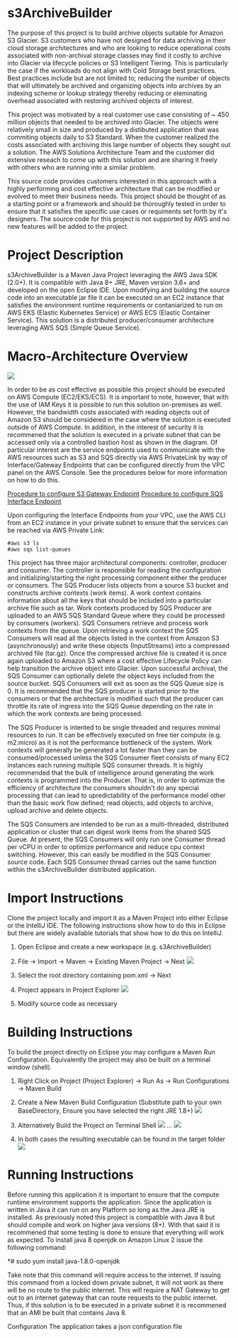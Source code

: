 # s3ArchiveBuilder
The purpose of this project is to build archive objects suitable for Amazon S3 Glacier. S3 customers who have not designed for data archiving in their cloud storage architectures and who are looking to reduce operational costs associated with non-archival storage classes may find it costly to archive into Glacier via lifecycle policies or S3 Intelligent Tiering. This is particularly the case if the workloads do not align with Cold Storage best practices. Best practices include but are not limited to; reducing the number of objects that will ultimately be archived and organizing objects into archives by an indexing scheme or lookup strategy thereby reducing or eleminating overhead associated with restoring archived objects of interest. 

This project was motivated by a real customer use case consisting of ~ 450 million objects that needed to be archived into Glacier. The objects were relatively small in size and produced by a distibuted application that was commiting objects daily to S3 Standard. When the customer realized the costs associated with archiving this large number of objects they sought out a solution. The AWS Solutions Architecture Team and the customer did extensive reseach to come up with this solution and are sharing it freely with others who are running into a similar problem. 

This source code provides customers interested in this approach with a highly performing and cost effective architecture that can be modified or evolved to meet their business needs. This project should be thought of as a starting point or a framework and should be thoroughly tested in order to ensure that it satisfies the specific use cases or requiments set forth by it's designers. The source code for this project is not supported by AWS and no new features will be added to the project.  

# Project Description
s3ArchiveBuilder is a Maven Java Project leveraging the AWS Java SDK (2.0+). It is compatible with Java 8+ JRE, Maven version 3.6+ and developed on the open Eclipse IDE. Upon modifying and building the source code into an executable jar file it can be executed on an EC2 instance that satisfies the environment runtime requirements or contaniarized to run on AWS EKS (Elastic Kubernetes Service) or AWS ECS (Elastic Container Service). This solution is a distributed producer/consumer architecture leveraging AWS SQS (Simple Queue Service).

# Macro-Architecture Overview
![](images/macro-architecture.png)

In order to be as cost effective as possible this project should be executed on AWS Compute (EC2/EKS/ECS). It is important to note, however, that with the use of IAM Keys it is possible to run this solution on-premises as well. However, the bandwidth costs associated with reading objects out of Amazon S3 should be  considered in the case where the solution is executed outside of AWS Compute. In addition, in the interest of security it is recommened that the solution is executed in a private subnet that can be accessed only via a controlled bastion host as shown in the diagram. Of particular interest are the service endpoints used to communicate with the AWS resources such as S3 and SQS directly via AWS PrivateLink by way of Interface/Gateway Endpoints that can be configured directly from the VPC panel on the AWS Console. See the procedures below for more information on how to do this.

[Procedure to configure S3 Gateway Endpoint](https://aws.amazon.com/blogs/aws/new-vpc-endpoint-for-amazon-s3/)
[Procedure to configure SQS Interface Endpoint](https://aws.amazon.com/about-aws/whats-new/2018/12/amazon-sqs-vpc-endpoints-aws-privatelink/)

Upon configuring the Interface Endpoints from your VPC, use the AWS CLI from an EC2 instance in your private subnet to ensure that the services can be reached via AWS Private Link:

```
#aws s3 ls
#aws sqs list-queues
```


This project has three major architectural components: controller, producer and consumer. The controller is responsible for reading the configuration and initializing/starting the right processing component either the producer or consumers. The SQS Producer lists objects from a source S3 bucket and constructs archive contexts (work items). A work context contains information about all the keys that should be included into a particular archive file such as tar. Work contexts produced by SQS Producer are uploaded to an AWS SQS Standard Queue where they could be processed by consumers (workers). SQS Consumers retrieve and process work contexts from the queue. Upon retrieving a work context the SQS Consumers will read all the objects listed in the context from Amazon S3 (asynchronously) and write these objects (InputStreams) into a compressed archived file (tar.gz). Once the compressed archive file is created it is once again uploaded to Amazon S3 where a cost effective Lifecycle Policy can help transition the archive object into Glacier. Upon successful archival, the SQS Consumer can optionally delete the object keys included from the source bucket. SQS Consumers will exit as soon as the SQS Queue size is 0. It is recommended that the SQS producer is started prior to the consumers or that the architecture is modified such that the producer can throttle its rate of ingress into the SQS Queue depending on the rate in which the work contexts are being processed.    

The SQS Producer is intented to be single threaded and requires minimal resources to run. It can be effectively executed on free tier compute (e.g. m2.micro) as it is not the performance bottleneck of the system. Work contexts will generally be generated a lot faster than they can be consumed/processed unless the SQS Consumer fleet consists of many EC2 instances each running multiple SQS consumer threads. It is highly recommended that the bulk of intelligence around generating the work contexts is programmed into the Producer. That is, in order to optimize the efficiency of architecture the consumers shouldn't do any special processing that can lead to upredictability of the performance model other than the basic work flow defined; read objects, add objects to archive, upload archive and delete objects.

The SQS Consumers are intended to be run as a multi-threaded, distributed application or cluster that can digest work items from the shared SQS Queue. At present, the SQS Consumers will only run one Consumer thread per vCPU in order to optimize performance and reduce cpu context switching. However, this can easily be modified in the SQS Consumer source code. Each SQS Consumer thread carries out the same function within the s3ArchiveBuilder distributed application. 
  

# Import Instructions
Clone the project locally and import it as a Maven Project into either Eclipse or the IntelliJ IDE. The following instructions show how to do this in Eclipse but there are widely available tutorials that show how to do this on IntelliJ. 

  1. Open Eclipse and create a new workspace (e.g. s3ArchiveBuilder)
  
  2. File -> Import -> Maven -> Existing Maven Project -> Next
  ![](images/import.png)
  
  3. Select the root directory containing pom.xml -> Next
  
  4. Project appears in Project Explorer
  ![](images/source_tree.png)
  
  5. Modify source code as necessary
  
  
# Building Instructions  
To build the project directly on Eclipse you may configure a Maven Run Configuration. Equivalently the project may also be built on a terminal window (shell).

  1. Right Click on Project (Project Explorer) -> Run As -> Run Configurations -> Maven Build
  
  2. Create a New Maven Build Configuration (Substitute path to your own BaseDirectory, Ensure you have selected the right JRE 1.8+)
  ![](images/mvn_build.png)
  
  3. Alternatively Build the Project on Terminal Shell
  ![](images/mvn_shell1.png)
  ...
  ![](images/mvn_shell2.png)
  
  4. In both cases the resulting executable can be found in the target folder
  ![](images/jar.png)

# Running Instructions 
Before running this application it is important to ensure that the compute runtime environment supports the application. Since the application is written in Java it can run on any Platform so long as the Java JRE is installed. As previously noted this project is compatible with Java 8 but should compile and work on higher java versions (8+). With that said it is recommened that some testing is done to ensure that everything will work as expected. To install java 8 openjdk on Amazon Linux 2 issue the following command:

*# sudo yum install java-1.8.0-openjdk

Take note that this command will require access to the internet. If issuing this command from a locked down private subnet, it will not work as there will be no route to the public internet. This will require a NAT Gateway to get out to an internet gateway that can route requests to the public internet. Thus, if this solution is to be executed in a private subnet it is recommened that an AMI be built that contains Java 8.

Configuration
The application takes a json configuration file

